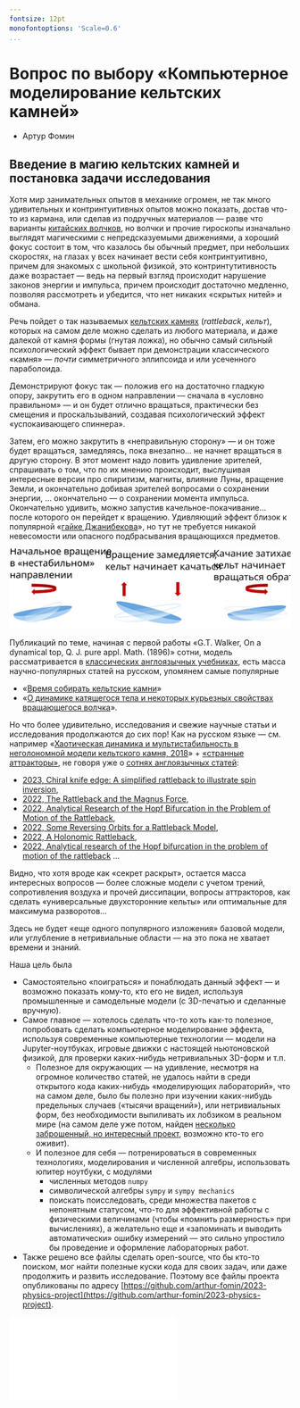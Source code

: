```yaml
---
fontsize: 12pt
monofontoptions: 'Scale=0.6'
...
```


# Вопрос по выбору «Компьютерное моделирование кельтских камней»
* Артур Фомин


## Введение в магию кельтских камней и постановка задачи исследования

Хотя мир занимательных опытов в механике огромен, не так много удивительных и контринтуитивных опытов можно показать, достав что-то из кармана, или сделав из подручных материалов — разве что варианты [китайских волчков]([https://ru.wikipedia.org/wiki/%D0%9A%D0%B8%D1%82%D0%B0%D0%B9%D1%81%D0%BA%D0%B8%D0%B9_%D0%B2%D0%BE%D0%BB%D1%87%D0%BE%D0%BA), но волчки и прочие гироскопы изначально выглядят магическими с непредсказуемыми движениями, а хороший фокус состоит в том,
что казалось бы обычный предмет, при небольших скоростях, на  глазах у всех начинает вести себя контринтуитивно, причем для знакомых с школьной физикой, это контринтутитивность даже возрастает — ведь на первый взгляд происходит нарушение законов энергии и импульса, причем происходит достаточно медленно, позволяя рассмотреть и убедится, что нет никаких «скрытых нитей» и обмана.

Речь пойдет о так называемых [кельтских камнях](https://ru.wikipedia.org/wiki/%D0%9A%D0%B5%D0%BB%D1%8C%D1%82%D1%81%D0%BA%D0%B8%D0%B9_%D0%BA%D0%B0%D0%BC%D0%B5%D0%BD%D1%8C) (*rattleback*, *кельт*), которых на самом деле можно сделать из любого материала, и даже далекой от камня формы (гнутая ложка), но обычно самый сильный психологический эффект бывает при демонстрации классического «камня» — *почти* симметричного эллипсоида и или усеченного параболоида.

Демонстрируют фокус так — положив его на достаточно гладкую опору, закрутить его в одном направлении — сначала в «условно правильном» — и он будет отлично вращаться, практически без смещения и проскальзываний, создавая психологический эффект «успокаивающего спиннера».

Затем, его можно закрутить в «неправильную сторону» — и он тоже будет вращаться, замедляясь, пока внезапно… не начнет вращаться в другую сторону. В этот момент надо ловить удивление зрителей, спрашивать о том, что по их мнению происходит, выслушивая интересные версии про спиритизм, магниты, влияние Луны, вращение Земли, и окончательно добивая зрителей вопросами о сохранении энергии, ... окончательно — о сохранении момента импульса.
Окончательно удивить, можно запустив качельное-покачивание… после которого он перейдет к вращению.
Удивляющий эффект близок к популярной «[гайке Джанибекова](https://ru.wikipedia.org/wiki/%D0%AD%D1%84%D1%84%D0%B5%D0%BA%D1%82_%D0%94%D0%B6%D0%B0%D0%BD%D0%B8%D0%B1%D0%B5%D0%BA%D0%BE%D0%B2%D0%B0)», но тут не требуется никакой невесомости или опасного подбрасывания вращающихся предметов.

![](pics/rattleback-idea-01.svg)

Публикаций по теме, начиная с первой работы «G.T. Walker, On a dynamical top, Q. J. pure appl. Math. (1896)» сотни, модель рассматривается в [классических
англоязычных учебниках](https://books.google.ru/books/about/Dynamics_Theory_and_Applications.html?id=g99oQgAACAAJ), есть масса научно-популярных статей на русском, упомянем самые популярные
* «[Время собирать кельтские камни](http://www.t-z-n.ru/igryshki/docs/vremya_sobirat.pdf)»
* «[О динамике катящегося
тела и некоторых
курьезных свойствах
вращающегося волчка](https://www.pereplet.ru/nauka/Soros/pdf/9809_096.pdf)».

Но что более удивительно, исследования и свежие научные статьи и исследования продолжаются до сих пор! 
Как на русском языке — см. например «[Хаотическая динамика и мультистабильность в неголономной модели кельтского камня, 2018](https://www.elibrary.ru/item.asp?id=36933478)» + [«странные аттракторы»](https://www.elibrary.ru/item.asp?id=25442297), не говоря уже о [сотнях англоязычных статей](https://www.researchgate.net/search.Search.html?query=rattleback&type=publication&sortBy=RECENCY):

- [2023, Chiral knife edge: A simplified rattleback to illustrate spin inversion](https://www.researchgate.net/publication/376841753_Chiral_knife_edge_A_simplified_rattleback_to_illustrate_spin_inversion), 
- [2022, The Rattleback and the Magnus Force](https://www.researchgate.net/publication/361277369_The_Rattleback_and_the_Magnus_Force), 
- [2022, Analytical Research of the Hopf Bifurcation in the Problem of Motion of the Rattleback](https://www.researchgate.net/publication/361854534_Analytical_Research_of_the_Hopf_Bifurcation_in_the_Problem_of_Motion_of_the_Rattleback), 
- [2022, Some Reversing Orbits for a Rattleback Model](https://www.researchgate.net/publication/360056779_Some_Reversing_Orbits_for_a_Rattleback_Model), 
- [2022, A Holonomic Rattleback](https://www.researchgate.net/publication/359277761_A_Holonomic_Rattleback), 
- [2022, Analytical research of the Hopf bifurcation in the problem of motion of the rattleback](https://www.researchgate.net/publication/362815663_Analytical_research_of_the_Hopf_bifurcation_in_the_problem_of_motion_of_the_rattleback)
… 

Видно, что хотя вроде как «секрет раскрыт», остается масса интересных вопросов — более сложные модели с учетом трений, сопротивления воздуха и прочей диссипации, вопросы аттракторов, как сделать «универсальные двухсторонние кельты» или оптимальные для максимума разворотов… 

Здесь не будет «еще одного популярного изложения» базовой модели, или углубление в нетривиальные области — на это пока не хватает времени и знаний.

Наша цель была

- Самостоятельно «поиграться» и понаблюдать данный эффект — и возможно показать кому-то, кто его не видел, используя промышленные и самодельные модели (с 3D-печатью и сделанные вручную).
- Самое главное — хотелось сделать что-то хоть как-то полезное, попробовать сделать компьютерное моделирование эффекта, используя современные компьютерные технологии — модели на Jupyter-ноутбуках, игровые движки с настоящей ньютоновской физикой, для проверки каких-нибудь нетривиальных 3D-форм и т.п.  
    - Полезное для окружающих — на удивление, несмотря на огромное количество статей, не удалось найти в среди открытого кода каких-нибудь «моделирующих лабораторий», что на самом деле, было бы полезно при изучении каких-нибудь предельных случаев («тысячи вращений»), или нетривиальных форм, без необходимости выпиливать их лобзиком в реальном мире (на самом деле уже потом, найден [несколько заброшенный, но интересный проект](https://simtk.org/projects/simbody), возможно кто-то его оживит).
    - И полезное для себя — потренироваться в современных технологиях, моделирования и численной алгебры, использовать юпитер ноутбуки, с модулями 
        - численных методов `numpy`
        - символической алгебры `sympy` и `sympy mechanics`
        - поискать поисследовать, среди множества пакетов с непонятным статусом, что-то для эффективной работы с физическими величинами (чтобы «помнить размерность» при вычислениях), а желательно еще и «запоминать и выводить автоматически» ошибку измерений — это сильно упростило бы проведение и оформление лабораторных работ.
- Также решено все файлы сделать open-source, что бы кто-то поиском, мог найти полезные куски кода для своих задач, или даже продолжить и развить исследование. Поэтому все файлы проекта опубликованы по адресу [https://github.com/arthur-fomin/2023-physics-project](https://github.com/arthur-fomin/2023-physics-project).


![](extpdf/plan-release.pdf)






















